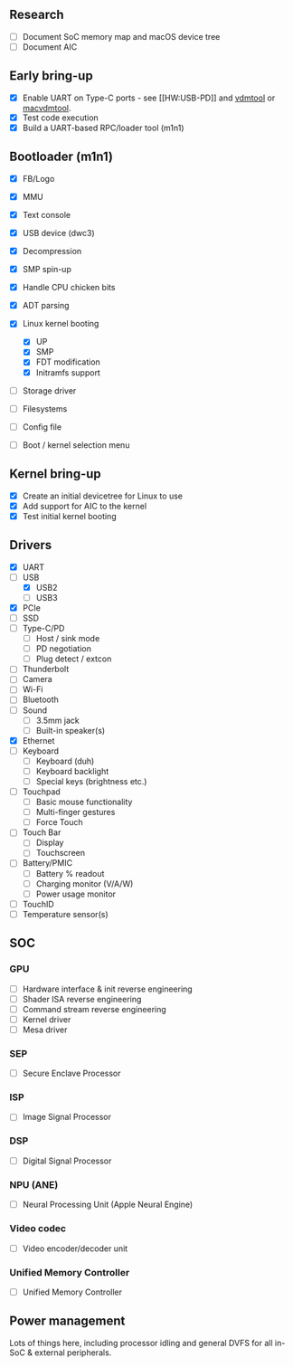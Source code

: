 ## Research
* [ ] Document SoC memory map and macOS device tree
* [ ] Document AIC

## Early bring-up

* [x] Enable UART on Type-C ports - see [[HW:USB-PD]] and [vdmtool](https://github.com/AsahiLinux/vdmtool) or [macvdmtool](https://github.com/AsahiLinux/macvdmtool).
* [x] Test code execution
* [x] Build a UART-based RPC/loader tool (m1n1)

## Bootloader (m1n1)
* [x] FB/Logo
* [x] MMU
* [x] Text console
* [x] USB device (dwc3)
* [x] Decompression
* [x] SMP spin-up
* [x] Handle CPU chicken bits
* [x] ADT parsing
* [x] Linux kernel booting
  * [x] UP
  * [x] SMP
  * [x] FDT modification
  * [x] Initramfs support
* [ ] Storage driver
* [ ] Filesystems
* [ ] Config file
* [ ] Boot / kernel selection menu


## Kernel bring-up

* [x] Create an initial devicetree for Linux to use
* [x] Add support for AIC to the kernel
* [x] Test initial kernel booting

## Drivers
* [x] UART
* [ ] USB
  * [x] USB2
  * [ ] USB3
* [x] PCIe
* [ ] SSD
* [ ] Type-C/PD
  * [ ] Host / sink mode
  * [ ] PD negotiation
  * [ ] Plug detect / extcon
* [ ] Thunderbolt
* [ ] Camera
* [ ] Wi-Fi
* [ ] Bluetooth
* [ ] Sound
  * [ ] 3.5mm jack
  * [ ] Built-in speaker(s)
* [x] Ethernet
* [ ] Keyboard
  * [ ] Keyboard (duh)
  * [ ] Keyboard backlight
  * [ ] Special keys (brightness etc.)
* [ ] Touchpad
  * [ ] Basic mouse functionality
  * [ ] Multi-finger gestures
  * [ ] Force Touch
* [ ] Touch Bar
  * [ ] Display
  * [ ] Touchscreen
* [ ] Battery/PMIC
  * [ ] Battery % readout
  * [ ] Charging monitor (V/A/W)
  * [ ] Power usage monitor
* [ ] TouchID
* [ ] Temperature sensor(s)

## SOC
### GPU
* [ ] Hardware interface & init reverse engineering
* [ ] Shader ISA reverse engineering
* [ ] Command stream reverse engineering
* [ ] Kernel driver
* [ ] Mesa driver
### SEP
* [ ] Secure Enclave Processor
### ISP
* [ ] Image Signal Processor
### DSP
* [ ] Digital Signal Processor
### NPU (ANE)
* [ ] Neural Processing Unit (Apple Neural Engine)
### Video codec
* [ ] Video encoder/decoder unit
### Unified Memory Controller
* [ ] Unified Memory Controller

## Power management
Lots of things here, including processor idling and general DVFS for all in-SoC & external peripherals.
